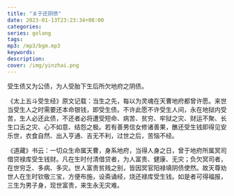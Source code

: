 ```yaml
---
title: "关于还阴债"
date: 2023-01-13T23:23:34+08:00
categories:
series: golang
tags:
mp3: /mp3/bgm.mp3
keywords:
description:
cover: /img/yinzhai.png
---
```


受生债又为公债，为人受胎下生后所欠地府之阴债。

《太上五斗受生经》原文记载：当生之先，每以为灵魂在天曹地府都曾许愿。来世当受生人之时需要还本命银钱，即受生债。不许此愿不许受生人间，永在地狱内受苦，生人必还此债，不还者必将遭受短命、病苦、贫穷、牢狱之灾、财运不聚、长生口舌之灾、心不如意、结怨之极。若有善男信女修诸善果，醮还受生钱即得见安乐世，衣食自然、出入亨通、吉无不利，过世之后，苦恼不经。

《道藏》书云：一切众生命属天曹，身系地府，当得人身之日，曾于地府所属冥司借贷禄库受生钱财。凡在生时付清借贷者，为人富贵、健康、无灾；负欠冥司者，在世穷乏、多病、多灾。世人富贵贫贱之别，皆因冥官阳禄填阴债使然。故天尊劝世人在生时钦敬三宝，方便布施，设斋诵经，烧还禄库受生钱。如是者可得福报，三生为男子身，现世富贵，来生永无灾难。
